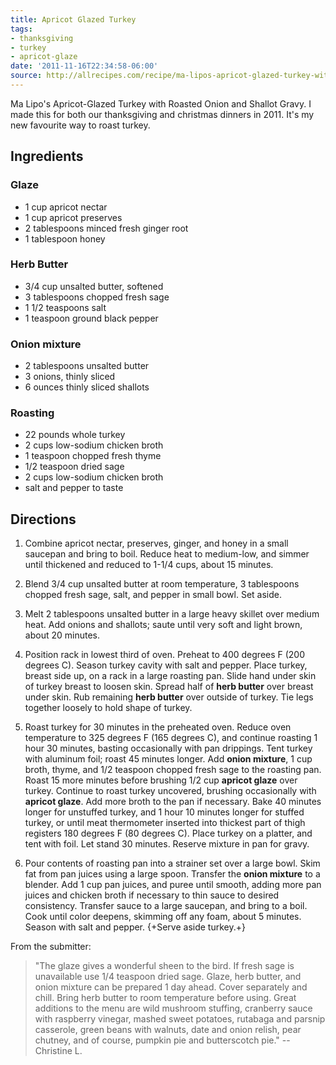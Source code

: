 ```yaml
---
title: Apricot Glazed Turkey
tags:
- thanksgiving
- turkey
- apricot-glaze
date: '2011-11-16T22:34:58-06:00'
source: http://allrecipes.com/recipe/ma-lipos-apricot-glazed-turkey-with-roasted-onion-and-shallot-gravy-2/
---
```

Ma Lipo's Apricot-Glazed Turkey with Roasted Onion and Shallot Gravy. I made this for both our thanksgiving and christmas dinners in 2011. It's my new favourite way to roast turkey.


## Ingredients

###  Glaze

* 1 cup apricot nectar
* 1 cup apricot preserves
* 2 tablespoons minced fresh ginger root
* 1 tablespoon honey

###  Herb Butter

* 3/4 cup unsalted butter, softened
* 3 tablespoons chopped fresh sage
* 1 1/2 teaspoons salt
* 1 teaspoon ground black pepper

###  Onion mixture

* 2 tablespoons unsalted butter
* 3 onions, thinly sliced
* 6 ounces thinly sliced shallots

###  Roasting

* 22 pounds whole turkey
* 2 cups low-sodium chicken broth
* 1 teaspoon chopped fresh thyme
* 1/2 teaspoon dried sage
* 2 cups low-sodium chicken broth
* salt and pepper to taste

## Directions

1.  Combine apricot nectar, preserves, ginger, and honey in a small saucepan and bring to boil. Reduce heat to medium-low, and simmer until thickened and reduced to 1-1/4 cups, about 15 minutes.

1.  Blend 3/4 cup unsalted butter at room temperature, 3 tablespoons chopped fresh sage, salt, and pepper in small bowl. Set aside.

1.  Melt 2 tablespoons unsalted butter in a large heavy skillet over medium heat. Add onions and shallots; saute until very soft and light brown, about 20 minutes.

1.  Position rack in lowest third of oven. Preheat to 400 degrees F (200 degrees C). Season turkey cavity with salt and pepper. Place turkey, breast side up, on a rack in a large roasting pan. Slide hand under skin of turkey breast to loosen skin. Spread half of **herb butter** over breast under skin. Rub remaining **herb butter** over outside of turkey. Tie legs together loosely to hold shape of turkey.

1.  Roast turkey for 30 minutes in the preheated oven. Reduce oven temperature to 325 degrees F (165 degrees C), and continue roasting 1 hour 30 minutes, basting occasionally with pan drippings. Tent turkey with aluminum foil; roast 45 minutes longer. Add **onion mixture**, 1 cup broth, thyme, and 1/2 teaspoon chopped fresh sage to the roasting pan. Roast 15 more minutes before brushing 1/2 cup **apricot glaze** over turkey. Continue to roast turkey uncovered, brushing occasionally with **apricot glaze**. Add more broth to the pan if necessary. Bake 40 minutes longer for unstuffed turkey, and 1 hour 10 minutes longer for stuffed turkey, or until meat thermometer inserted into thickest part of thigh registers 180 degrees F (80 degrees C). Place turkey on a platter, and tent with foil. Let stand 30 minutes. Reserve mixture in pan for gravy.


1.  Pour contents of roasting pan into a strainer set over a large bowl. Skim fat from pan juices using a large spoon. Transfer the **onion mixture** to a blender. Add 1 cup pan juices, and puree until smooth, adding more pan juices and chicken broth if necessary to thin sauce to desired consistency. Transfer sauce to a large saucepan, and bring to a boil. Cook until color deepens, skimming off any foam, about 5 minutes. Season with salt and pepper. {+Serve aside turkey.+}

From the submitter:

> "The glaze gives a wonderful sheen to the bird. If fresh sage is
unavailable use 1/4 teaspoon dried sage. Glaze, herb butter, and onion
mixture can be prepared 1 day ahead. Cover separately and chill. Bring
herb butter to room temperature before using. Great additions to the
menu are wild mushroom stuffing, cranberry sauce with raspberry
vinegar, mashed sweet potatoes, rutabaga and parsnip casserole, green
beans with walnuts, date and onion relish, pear chutney, and of
course, pumpkin pie and butterscotch pie." -- Christine L. 

